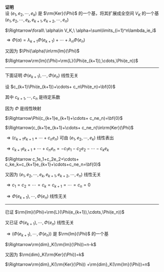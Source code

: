 **证明**    
设 $(e_1,e_2,\cdots,e_k)$ 是 $\rm{Ker}(\Phi)$ 的一个基，将其扩展成全空间 $V_K$ 的一个基 $(e_1,e_2,\cdots,e_k,e_{k+1},e_{k+2},\cdots,e_n)$     
    
 $\Rightarrow\forall\ \alpha\in V_K,\ \alpha=\sum\limits_{i=1}^n\lambda_ie_i$     
    
 $\Rightarrow\Phi(\alpha)    
=\lambda_{k+1}\Phi(e_{k+1})+\cdots+    
\lambda_n\Phi(e_n)$     
    
又因为 $\Phi(\alpha)\in\rm{Im}(\Phi)$     
    
 $\Rightarrow\rm{Im}(\Phi)=\rm{L}(\Phi(e_{k+1}),\cdots,\Phi(e_n))$     
    
---    
    
下面证明 $\Phi(e_{k+1}),\cdots,\Phi(e_n)$ 线性无关    
    
设 $c_{k+1}\Phi(e_{k+1})+\cdots+    
c_n\Phi(e_n)=\bf{0}$     
    
其中 $c_{k+1},\cdots,c_n$ 是待定系数    
    
因为 $\Phi$ 是线性映射    
    
 $\Rightarrow\Phi(c_{k+1}e_{k+1}+\cdots+    
c_ne_n)=\bf{0}$     
    
 $\Rightarrow(c_{k+1}e_{k+1}+\cdots+    
c_ne_n)\in\rm{Ker}(\Phi)$     
    
 $\Rightarrow(c_{k+1}e_{k+1}+\cdots+    
c_ne_n)$ 可由 $(e_1,e_2,\cdots,e_k)$ 线性表出    
    
 $\Rightarrow c_{k+1}e_{k+1}+\cdots+    
c_ne_n=-c_1e_1-c_2e_2-\cdots-c_ke_k$     
    
 $\Rightarrow  c_1e_1+c_2e_2+\cdots+    
c_ke_k+c_{k+1}e_{k+1}+\cdots+c_ne_n=\bf{0}$     
    
又因为 $(e_1,e_2,\cdots,e_k,e_{k+1},e_{k+2},\cdots,e_n)$ 线性无关    
    
 $\Rightarrow c_1=c_2=\cdots=c_k=c_{k+1}=\cdots=c_n=0$     
    
 $\Rightarrow\Phi(e_{k+1}),\cdots,\Phi(e_n)$ 线性无关    
    
---    
已证 $\rm{Im}(\Phi)=\rm{L}(\Phi(e_{k+1}),\cdots,\Phi(e_n))$     
    
又已证 $\Phi(e_{k+1}),\cdots,\Phi(e_n)$ 线性无关    
    
 $\Rightarrow(\Phi(e_{k+1}),\cdots,\Phi(e_n))$ 是 $\rm{Im}(\Phi)$ 的一个基    
    
 $\Rightarrow\rm{dim}_K(\rm{Im}(\Phi))=n-k$     
    
又因为 $\rm{dim}_K(\rm{Ker}(\Phi))=k$     
    
 $\Rightarrow\rm{dim}_K(\rm{Ker}(\Phi))    
+\rm{dim}_K(\rm{Im}(\Phi))=n$     
